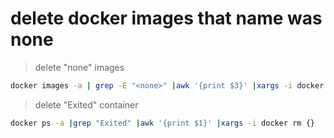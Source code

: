 # delete docker images that name was none

> delete "none" images
```bash
docker images -a | grep -E "<none>" |awk '{print $3}' |xargs -i docker rmi {} 
```

> delete "Exited" container
```bash
docker ps -a |grep "Exited" |awk '{print $1}' |xargs -i docker rm {}
```
